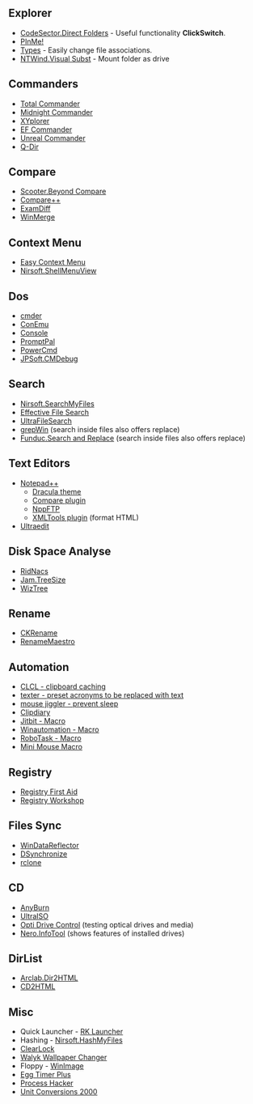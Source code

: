 ## Explorer

* [CodeSector.Direct Folders](https://www.codesector.com/directfolders) - Useful functionality **ClickSwitch**.
* [PInMe!](https://forum.tuts4you.com/files/file/2125-pinme/)
* [Types](https://ystr.github.io/types/) - Easily change file associations.
* [NTWind.Visual Subst](https://www.ntwind.com/software/visual-subst.html) - Mount folder as drive

## Commanders

* [Total Commander](https://www.ghisler.com/)
* [Midnight Commander](https://sourceforge.net/projects/mcwin32/)
* [XYplorer](https://www.xyplorer.com/)
* [EF Commander](http://www.efsoftware.com/cw/e.htm)
* [Unreal Commander](https://x-diesel.com/)
* [Q-Dir](http://www.softwareok.com/?seite=freeware/Q-Dir)

## Compare
* [Scooter.Beyond Compare](https://www.scootersoftware.com/)
* [Compare++](https://download.cnet.com/Compare/3000-2248_4-75206501.html)
* [ExamDiff](https://www.prestosoft.com/edp_examdiff.asp)
* [WinMerge](https://winmerge.org/)

## Context Menu
* [Easy Context Menu](https://www.sordum.org/7615/easy-context-menu-v1-6/)
* [Nirsoft.ShellMenuView](https://www.nirsoft.net/utils/shell_menu_view.html)

## Dos
* [cmder](https://cmder.net/)
* [ConEmu](https://conemu.github.io/)
* [Console](https://sourceforge.net/projects/console/)
* [PromptPal](https://www.promptpal.com/)
* [PowerCmd](https://www.powercmd.com/)
* [JPSoft.CMDebug](https://jpsoft.com/products/cmdebug-ide.html)

## Search
* [Nirsoft.SearchMyFiles](https://www.nirsoft.net/utils/search_my_files.html)
* [Effective File Search](http://www.sowsoft.com/search.htm)
* [UltraFileSearch](https://www.ultrafilesearch.com/)
* [grepWin](https://github.com/stefankueng/grepWin) (search inside files also offers replace)
* [Funduc.Search and Replace](https://www.funduc.com/search_replace.htm)  (search inside files also offers replace)

## Text Editors
* [Notepad++](https://notepad-plus-plus.org/)
	* [Dracula theme](https://draculatheme.com/notepad-plus-plus)
	* [Compare plugin](https://github.com/pnedev/compare-plugin)
	* [NppFTP](https://github.com/ashkulz/NppFTP)
	* [XMLTools plugin](https://github.com/morbac/xmltools) (format HTML)
* [Ultraedit](https://www.ultraedit.com/)

## Disk Space Analyse
* [RidNacs](https://www.splashsoft.de/ridnacs-disk-space-usage-analyzer/)
* [Jam.TreeSize](https://www.jam-software.com/treesize_free)
* [WizTree](https://wiztreefree.com/)

## Rename
* [CKRename](https://www.softpedia.com/get/System/File-Management/CKRename.shtml)
* [RenameMaestro](https://www.softpedia.com/get/System/File-Management/RenameMaestro.shtml)

## Automation
* [CLCL - clipboard caching](https://www.nakka.com/soft/clcl/index_eng.html)
* [texter - preset acronyms to be replaced with text](https://github.com/adampash/texter/tree/master/Releases/0.6)
* [mouse jiggler - prevent sleep](https://github.com/cerebrate/mousejiggler)
* [Clipdiary](http://clipdiary.com/)
* [Jitbit - Macro](https://www.jitbit.com/macro-recorder/)
* [Winautomation - Macro](https://www.winautomation.com/)
* [RoboTask - Macro](https://robotask.com/)
* [Mini Mouse Macro](https://sourceforge.net/projects/minimousemacro/)

## Registry
* [Registry First Aid](https://www.rosecitysoftware.com/reg1aid/)
* [Registry Workshop](http://www.torchsoft.com/en/rw_information.html)

## Files Sync
* [WinDataReflector](https://veridium.net/windatareflector/)
* [DSynchronize](http://dimio.altervista.org/eng/#DSynchronize)
* [rclone](https://rclone.org/)

## CD
* [AnyBurn](http://www.anyburn.com/)
* [UltraISO](https://www.ultraiso.com/)
* [Opti Drive Control](https://www.optidrivecontrol.com/) (testing optical drives and media)
* [Nero.InfoTool](https://download.cnet.com/Nero-InfoTool/3000-2086_4-75454325.html) (shows features of installed drives)

## DirList
* [Arclab.Dir2HTML](https://www.arclab.com/en/dir2html/)
* [CD2HTML](https://www.xray.cz/ecm-cd/soft/win/index0095.html)

## Misc
* Quick Launcher - [RK Launcher](https://download.cnet.com/RK-Launcher/3000-2344_4-10915464.html)
* Hashing - [Nirsoft.HashMyFiles](https://www.nirsoft.net/utils/hash_my_files.html)
* [ClearLock](https://www.softpedia.com/get/Security/Lockdown/ClearLock.shtml)
* [Walyk Wallpaper Changer](https://www.softpedia.com/get/Desktop-Enhancements/Other-Desktop-Enhancements/Walyk-Wallpaper-Changer.shtml)
* Floppy - [WinImage](https://www.winimage.com/)
* [Egg Timer Plus](https://www.pipiscrew.com/works/egg-timer-by-sardine/)
* [Process Hacker](https://processhacker.sourceforge.io/)
* [Unit Conversions 2000](https://www.softpedia.com/get/Others/Unit-Conversion/Unit-Conversions.shtml)